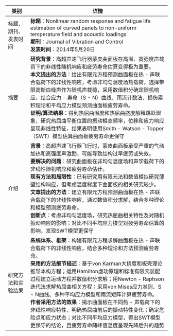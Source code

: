|类别|详情|
|--|--|
|标题、期刊、发表时间|**标题**：Nonlinear random response and fatigue life estimation of curved panels to non-uniform temperature field and acoustic loadings<br>**期刊**：Journal of Vibration and Control<br>**发表时间**：2014年5月20日|
|摘要|**研究背景**：高超声速飞行器蒙皮曲面板在高温、高强度声载荷下的非线性随机响应和疲劳寿命估算变得极为重要。<br>**本文提出的方法**：给出有限元方程预测曲面板在热 - 声联合载荷下的非线性响应，考虑非均匀温度场热载荷，选择带限高斯白噪声作为随机声载荷，采用数值积分确定随机响应，结合应力 - 寿命（S - N）曲线、雨流计数法、损伤累积理论和平均应力模型预测曲面板疲劳寿命。<br>**证明/算法结果**：得到热屈曲温度和热屈曲挠度解释跳跃现象，研究热屈曲平衡位置的振动模态频率，位移和应力响应呈现非线性特征，结果表明使用Smith - Watson - Topper（SWT）模型估算曲面板疲劳寿命更保守|
|介绍|**背景**：高超声速飞行器飞行时，蒙皮曲面板承受严重的气动加热和高强度声激励，可能导致结构过早疲劳或失效。<br>**要解决的问题**：研究曲面板在非均匀温度场和声学载荷下的非线性随机响应和疲劳寿命估计。<br>**现有方法和局限性**：已有研究用有限元法和数值模拟研究薄壁结构响应，但考虑温度梯度下曲面板的相关研究较少。<br>**文章提出的方法**：建立有限元方程预测曲面板在热 - 声联合载荷下的非线性响应，通过数值积分求解，结合多种理论和模型预测疲劳寿命。<br>**创新点**：考虑非均匀温度场，研究热屈曲相关特性及对随机振动响应的影响；对比不同平均应力模型对疲劳寿命估算的影响，发现SWT模型更保守|
|研究方法和实验结果|**系统体系、框架**：构建有限元方程求解曲面板在热 - 声联合载荷下的非线性响应，结合多种理论和方法预测疲劳寿命。<br>**采用的方法细节描述**：基于von Karman大挠度和板壳理论推导本构方程；运用Hamilton虚功原理和标准有限元装配过程建立运动方程并数值积分求解；用Newton - Raphson迭代法求解热屈曲相关方程；采用von Mises应力准则、S - N曲线、多种平均应力模型和雨流矩阵计算疲劳寿命。<br>**作者采用方法的效果**：揭示曲面板在不同热 - 声载荷下的非线性响应特性，明确热屈曲前后的振动特性变化；确定危险点和应力状态；对比不同平均应力模型，得出SWT模型更保守的结论，且疲劳寿命随峰值温度呈现先降后升的趋势| 
